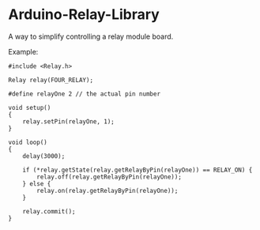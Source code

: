 # Arduino-Relay-Library

A way to simplify controlling a relay module board.

Example:

    #include <Relay.h>
    
    Relay relay(FOUR_RELAY);
    
    #define relayOne 2 // the actual pin number
    
    void setup()
    {
        relay.setPin(relayOne, 1);
    }
    
    void loop()
    {
        delay(3000);
    
        if (*relay.getState(relay.getRelayByPin(relayOne)) == RELAY_ON) {
            relay.off(relay.getRelayByPin(relayOne));
        } else {
            relay.on(relay.getRelayByPin(relayOne));
        }
    
        relay.commit();
    }
